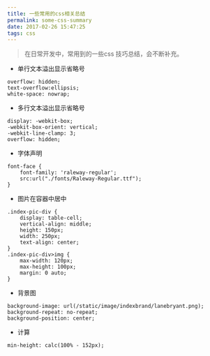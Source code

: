 ```yaml
---
title: 一些常用的css相关总结
permalink: some-css-summary
date: 2017-02-26 15:47:25
tags: css
---
```


> 在日常开发中，常用到的一些css 技巧总结，会不断补充。
<!-- more --> 

- 单行文本溢出显示省略号
```
overflow: hidden;
text-overflow:ellipsis;
white-space: nowrap;
```
- 多行文本溢出显示省略号
```
display: -webkit-box;
-webkit-box-orient: vertical;
-webkit-line-clamp: 3;
overflow: hidden;
```
- 字体声明
```
font-face {
    font-family: 'raleway-regular';
    src:url("./fonts/Raleway-Regular.ttf");
}
```
- 图片在容器中居中
```
.index-pic-div {
    display: table-cell;
    vertical-align: middle;
    height: 150px;
    width: 250px;
    text-align: center;
}
.index-pic-div>img {
    max-width: 120px;
    max-height: 100px;
    margin: 0 auto;
}
```
- 背景图
```
background-image: url(/static/image/indexbrand/lanebryant.png);
background-repeat: no-repeat;
background-position: center;
```
- 计算
```
min-height: calc(100% - 152px);
```
